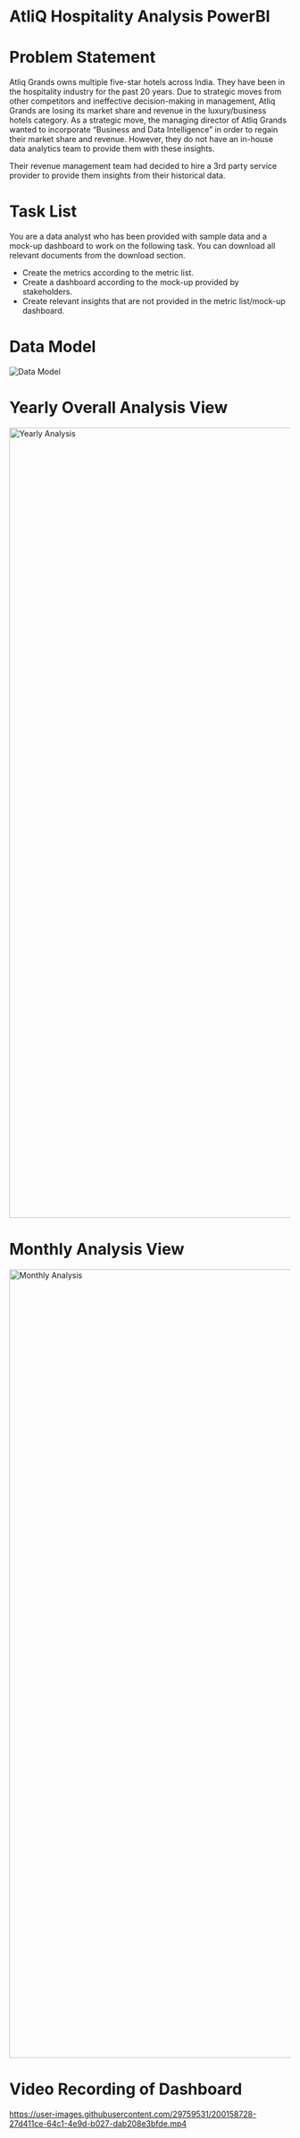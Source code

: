 # AtliQ Hospitality Analysis PowerBI

# Problem Statement

Atliq Grands owns multiple five-star hotels across India. They have been in the hospitality industry for the past 20 years. Due to strategic moves from other competitors and ineffective decision-making in management, Atliq Grands are losing its market share and revenue in the luxury/business hotels category. As a strategic move, the managing director of Atliq Grands wanted to incorporate “Business and Data Intelligence” in order to regain their market share and revenue. However, they do not have an in-house data analytics team to provide them with these insights.

Their revenue management team had decided to hire a 3rd party service provider to provide them insights from their historical data.

# Task List
You are a data analyst who has been provided with sample data and a mock-up dashboard to work on the following task. You can download all relevant documents from the download section.

* Create the metrics according to the metric list.
* Create a dashboard according to the mock-up provided by stakeholders.
* Create relevant insights that are not provided in the metric list/mock-up dashboard.

# Data Model

![Data Model](https://user-images.githubusercontent.com/29759531/200157393-e38ca735-39de-4168-9cfd-e62764a9043c.PNG)

# Yearly Overall Analysis View

<img width="1414" alt="Yearly Analysis" src="https://user-images.githubusercontent.com/29759531/200158424-689694c9-c0e5-4eaf-9da8-d7e7b0a6f980.png">

# Monthly Analysis View

<img width="1411" alt="Monthly Analysis" src="https://user-images.githubusercontent.com/29759531/200158487-11c38479-b28c-4ea8-aa94-1ef934ca268f.png">

# Video Recording of Dashboard

https://user-images.githubusercontent.com/29759531/200158728-27d411ce-64c1-4e9d-b027-dab208e3bfde.mp4

